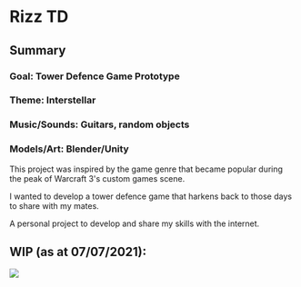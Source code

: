 # Rizz TD

## Summary
### Goal: Tower Defence Game Prototype
### Theme: Interstellar
### Music/Sounds: Guitars, random objects
### Models/Art: Blender/Unity

This project was inspired by the game genre that became popular during the peak of Warcraft 3's custom games scene.

I wanted to develop a tower defence game that harkens back to those days to share with my mates.

A personal project to develop and share my skills with the internet.

## WIP (as at 07/07/2021):
![](2021_07_07_RizzTD.gif)
